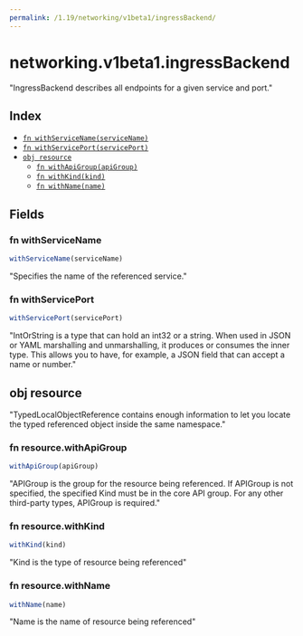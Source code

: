 ```yaml
---
permalink: /1.19/networking/v1beta1/ingressBackend/
---
```


# networking.v1beta1.ingressBackend

"IngressBackend describes all endpoints for a given service and port."

## Index

* [`fn withServiceName(serviceName)`](#fn-withservicename)
* [`fn withServicePort(servicePort)`](#fn-withserviceport)
* [`obj resource`](#obj-resource)
  * [`fn withApiGroup(apiGroup)`](#fn-resourcewithapigroup)
  * [`fn withKind(kind)`](#fn-resourcewithkind)
  * [`fn withName(name)`](#fn-resourcewithname)

## Fields

### fn withServiceName

```ts
withServiceName(serviceName)
```

"Specifies the name of the referenced service."

### fn withServicePort

```ts
withServicePort(servicePort)
```

"IntOrString is a type that can hold an int32 or a string.  When used in JSON or YAML marshalling and unmarshalling, it produces or consumes the inner type.  This allows you to have, for example, a JSON field that can accept a name or number."

## obj resource

"TypedLocalObjectReference contains enough information to let you locate the typed referenced object inside the same namespace."

### fn resource.withApiGroup

```ts
withApiGroup(apiGroup)
```

"APIGroup is the group for the resource being referenced. If APIGroup is not specified, the specified Kind must be in the core API group. For any other third-party types, APIGroup is required."

### fn resource.withKind

```ts
withKind(kind)
```

"Kind is the type of resource being referenced"

### fn resource.withName

```ts
withName(name)
```

"Name is the name of resource being referenced"